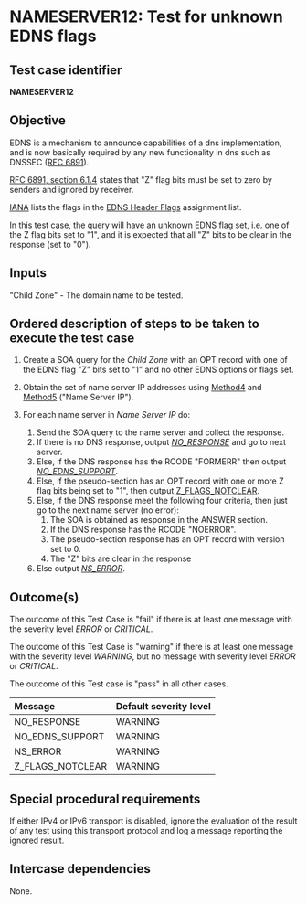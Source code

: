 # NAMESERVER12: Test for unknown EDNS flags

## Test case identifier
**NAMESERVER12** 

## Objective

EDNS is a mechanism to announce capabilities of a dns implementation,
and is now basically required by any new functionality in dns such as
DNSSEC ([RFC 6891]).

[RFC 6891, section 6.1.4] states that "Z" flag bits must be set to 
zero by senders and ignored by receiver.

[IANA] lists the flags in the [EDNS Header Flags] assignment list.

In this test case, the query will have an unknown EDNS flag set, i.e.
one of the Z flag bits set to "1", and it is expected that all "Z" 
bits to be clear in the response (set to "0").

## Inputs

"Child Zone" - The domain name to be tested.

## Ordered description of steps to be taken to execute the test case

1. Create a SOA query for the *Child Zone* with an OPT record with 
   one of the EDNS flag "Z" bits set to "1" and no other EDNS options or 
   flags set.

2. Obtain the set of name server IP addresses using [Method4] and [Method5]
   ("Name Server IP").

3. For each name server in *Name Server IP* do:
   1. Send the SOA query to the name server and collect the response.
   2. If there is no DNS response, output *[NO_RESPONSE]* and go to
      next server.
   3. Else, if the DNS response has the RCODE "FORMERR" then output
      *[NO_EDNS_SUPPORT]*.
   4. Else, if the pseudo-section has an OPT record with one or more Z 
      flag bits being set to "1", then output [Z_FLAGS_NOTCLEAR]. 
   5. Else, if the DNS response meet the following four criteria,
      then just go to the next name server (no error):
      1. The SOA is obtained as response in the ANSWER section.
      2. If the DNS response has the RCODE "NOERROR".
      3. The pseudo-section response has an OPT record with version set to 0.
      4. The "Z" bits are clear in the response
   6. Else output *[NS_ERROR]*.
 
## Outcome(s)

The outcome of this Test Case is "fail" if there is at least one message
with the severity level *ERROR* or *CRITICAL*.

The outcome of this Test Case is "warning" if there is at least one message
with the severity level *WARNING*, but no message with severity level
*ERROR* or *CRITICAL*.

The outcome of this Test case is "pass" in all other cases.

Message                           | Default severity level
:---------------------------------|:----------------------------
NO_RESPONSE                       | WARNING
NO_EDNS_SUPPORT                   | WARNING
NS_ERROR                          | WARNING     
Z_FLAGS_NOTCLEAR                  | WARNING

## Special procedural requirements

If either IPv4 or IPv6 transport is disabled, ignore the evaluation of the
result of any test using this transport protocol and log a message reporting
the ignored result.

## Intercase dependencies

None.

[RFC 6891]: https://tools.ietf.org/html/rfc6891
[RFC 6891, section 6.1.4]: https://tools.ietf.org/html/rfc6891#section-6.1.2
[EDNS Header Flags]: https://www.iana.org/assignments/dns-parameters/dns-parameters.xhtml#dns-parameters-13
[Method4]: ../Methods.md#method-4-delegation-name-server-addresses
[Method5]: ../Methods.md#method-5-in-zone-addresses-records-of-name-servers
[NO_RESPONSE]: #outcomes
[NO_EDNS_SUPPORT]: #outcomes
[Z_FLAGS_NOTCLEAR]: #outcomes
[NS_ERROR]: #outcomes
[IANA]: https://www.iana.org/